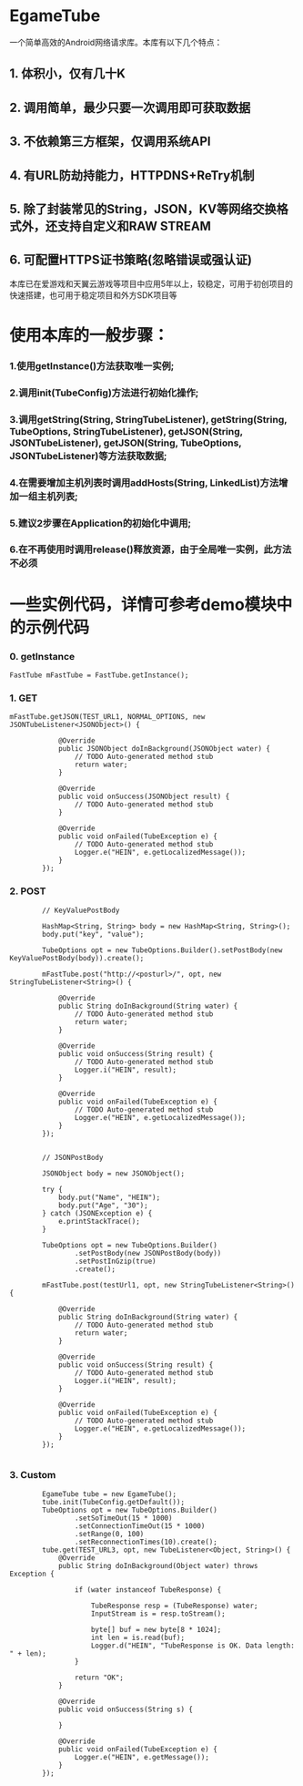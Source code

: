 # EgameTube

一个简单高效的Android网络请求库。本库有以下几个特点：

## 1. 体积小，仅有几十K
## 2. 调用简单，最少只要一次调用即可获取数据
## 3. 不依赖第三方框架，仅调用系统API
## 4. 有URL防劫持能力，HTTPDNS+ReTry机制
## 5. 除了封装常见的String，JSON，KV等网络交换格式外，还支持自定义和RAW STREAM
## 6. 可配置HTTPS证书策略(忽略错误或强认证)

本库已在爱游戏和天翼云游戏等项目中应用5年以上，较稳定，可用于初创项目的快速搭建，也可用于稳定项目和外方SDK项目等

# 使用本库的一般步骤：

### 1.使用getInstance()方法获取唯一实例;
### 2.调用init(TubeConfig)方法进行初始化操作;
### 3.调用getString(String, StringTubeListener), getString(String, TubeOptions, StringTubeListener), getJSON(String, JSONTubeListener), getJSON(String, TubeOptions, JSONTubeListener)等方法获取数据;
### 4.在需要增加主机列表时调用addHosts(String, LinkedList)方法增加一组主机列表;
### 5.建议2步骤在Application的初始化中调用;
### 6.在不再使用时调用release()释放资源，由于全局唯一实例，此方法不必须

# 一些实例代码，详情可参考demo模块中的示例代码
  
### 0. getInstance
```
FastTube mFastTube = FastTube.getInstance();
```

### 1. GET
```
mFastTube.getJSON(TEST_URL1, NORMAL_OPTIONS, new JSONTubeListener<JSONObject>() {

            @Override
            public JSONObject doInBackground(JSONObject water) {
                // TODO Auto-generated method stub
                return water;
            }

            @Override
            public void onSuccess(JSONObject result) {
                // TODO Auto-generated method stub
            }

            @Override
            public void onFailed(TubeException e) {
                // TODO Auto-generated method stub
                Logger.e("HEIN", e.getLocalizedMessage());
            }
        });
```
### 2. POST
```
        // KeyValuePostBody
        
        HashMap<String, String> body = new HashMap<String, String>();
        body.put("key", "value");

        TubeOptions opt = new TubeOptions.Builder().setPostBody(new KeyValuePostBody(body)).create();

        mFastTube.post("http://<posturl>/", opt, new StringTubeListener<String>() {

            @Override
            public String doInBackground(String water) {
                // TODO Auto-generated method stub
                return water;
            }

            @Override
            public void onSuccess(String result) {
                // TODO Auto-generated method stub
                Logger.i("HEIN", result);
            }

            @Override
            public void onFailed(TubeException e) {
                // TODO Auto-generated method stub
                Logger.e("HEIN", e.getLocalizedMessage());
            }
        });
        

        // JSONPostBody
        
        JSONObject body = new JSONObject();

        try {
            body.put("Name", "HEIN");
            body.put("Age", "30");
        } catch (JSONException e) {
            e.printStackTrace();
        }

        TubeOptions opt = new TubeOptions.Builder()
                .setPostBody(new JSONPostBody(body))
                .setPostInGzip(true)
                .create();

        mFastTube.post(testUrl1, opt, new StringTubeListener<String>() {

            @Override
            public String doInBackground(String water) {
                // TODO Auto-generated method stub
                return water;
            }

            @Override
            public void onSuccess(String result) {
                // TODO Auto-generated method stub
                Logger.i("HEIN", result);
            }

            @Override
            public void onFailed(TubeException e) {
                // TODO Auto-generated method stub
                Logger.e("HEIN", e.getLocalizedMessage());
            }
        });
        
```
### 3. Custom 
```
        EgameTube tube = new EgameTube();
        tube.init(TubeConfig.getDefault());
        TubeOptions opt = new TubeOptions.Builder()
                .setSoTimeOut(15 * 1000)
                .setConnectionTimeOut(15 * 1000)
                .setRange(0, 100)
                .setReconnectionTimes(10).create();
        tube.get(TEST_URL3, opt, new TubeListener<Object, String>() {
            @Override
            public String doInBackground(Object water) throws Exception {

                if (water instanceof TubeResponse) {

                    TubeResponse resp = (TubeResponse) water;
                    InputStream is = resp.toStream();

                    byte[] buf = new byte[8 * 1024];
                    int len = is.read(buf);
                    Logger.d("HEIN", "TubeResponse is OK. Data length: " + len);
                }

                return "OK";
            }

            @Override
            public void onSuccess(String s) {

            }

            @Override
            public void onFailed(TubeException e) {
                Logger.e("HEIN", e.getMessage());
            }
        });
```
